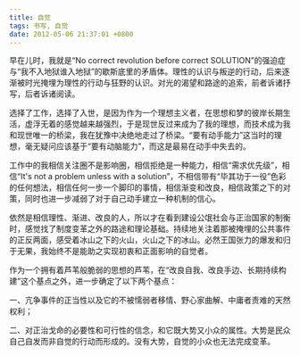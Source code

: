 ```yaml
---
title: 自觉
tags: 书写, 自觉
date: 2012-05-06 21:37:01 +0800
---
```



早在儿时，我就是“No correct revolution before correct SOLUTION”的强迫症与“我不入地狱谁入地狱”的歇斯底里的矛盾体。理性的认识与叛逆的行动，后来逐渐被时光掩埋为理性的行动与狂野的认识。对光的渴望和路途的追索，前者诉诸抒写，后者诉诸阅读。

选择了工作，选择了入世，是因为作为一个理想主义者，在思想和梦的彼岸长期生活，虚浮无着的感觉越来越强烈，于是现世反过来成为了我的理想，而技术成为我和现世唯一的桥梁，我在犹豫中决绝地走过了桥梁。“要有动手能力”这当时的理想，毫无疑问应该基于“要有动脑能力”，而这是最易在动手中失去的。

工作中的我相信关注圈不是影响圈，相信拒绝是一种能力，相信“需求优先级”，相信“It's not a problem unless with a solution”，不相信带有“毕其功于一役”色彩的任何想法，相信任何一步一个脚印的事情，相信渐变和改良，相信政策之下的对策，同时也进一步减弱了对于自己动手建立一种机制的信心。

依然是相信理性、渐进、改良的人，所以才在看到建设公氓社会与正治国家的制衡时，感觉找了制度变革之外的路途和理论基础。持续地关注着那被掩埋的公共事件的正反两面，感受着冰山之下的火山，火山之下的冰山。必然王国张力的爆发和归于无果，我始终不是能助之实现初衷和正面影响的自觉者。

作为一个拥有着芦苇般脆弱的思想的芦苇，在“改良自我、改良手边、长期持续构建”这个基点之外，进一步确定了以下两个基点：

一、亢争事件的正当性以及它的不被懦弱者移情、野心家曲解、中庸者责难的天然权利；

二、对正治戈命的必要性和可行性的信念，和它既大势又小众的属性。大势是民众自己自发而非自觉的行动而形成的。没有大势，自觉的小众也无法完成变革。

